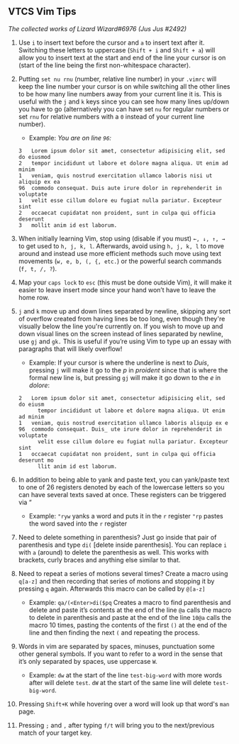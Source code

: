 ## VTCS Vim Tips
*The collected works of Lizard Wizard#6976 (Jus Jus #2492)*
1. Use `i` to insert text before the cursor and `a` to insert text after it.
    Switching these letters to uppercase (`Shift + i` and `Shift + a`) will
    allow you to insert text at the start and end of the line your cursor is on
    (start of the line being the first non-whitespace character).
2. Putting `set nu rnu` (number, relative line number) in your `.vimrc` will
    keep the line number your cursor is on while switching all the other lines
    to be how many line numbers away from your current line it is. This is
    useful with the `j` and `k` keys since you can see how many lines up/down
    you have to go (alternatively you can have set `nu` for regular numbers or
    set `rnu` for relative numbers with a `0` instead of your current line
    number).
    - Example: *You are on line `96`:*
    ```
    3   Lorem ipsum dolor sit amet, consectetur adipisicing elit, sed do eiusmod
    2   tempor incididunt ut labore et dolore magna aliqua. Ut enim ad minim
    1   veniam, quis nostrud exercitation ullamco laboris nisi ut aliquip ex ea
    96  commodo consequat. Duis aute irure dolor in reprehenderit in voluptate
    1   velit esse cillum dolore eu fugiat nulla pariatur. Excepteur sint
    2   occaecat cupidatat non proident, sunt in culpa qui officia deserunt
    3   mollit anim id est laborum.
    ```
3. When initially learning Vim, stop using (disable if you must) `←, ↓, ↑, →` to
    get used to `h, j, k, l`. Afterwards, avoid using `h, j, k, l` to move
    around and instead use more efficient methods such move using text movements
    (`w, e, b, (, {, etc.`) or the powerful search commands (`f, t, /, ?`).
4. Map your `caps lock` to `esc` (this must be done outside Vim), it will make
    it easier to leave insert mode since your hand won’t have to leave the home
    row.
5. `j` and `k` move up and down lines separated by newline, skipping any sort of
    overflow created from having lines be too long, even though they're visually
    below the line you're currently on. If you wish to move up and down visual
    lines on the screen instead of lines separated by newline, use `gj` and
    `gk.` This is useful if you’re using Vim to type up an essay with paragraphs
    that will likely overflow!

    - Example: If your cursor is where the underline is next to *Duis*, pressing
    `j` will make it go to the *p* in *proident* since that is where the formal
    new line is, but pressing `gj` will make it go down to the *e* in *dolore*:
    ```
    2   Lorem ipsum dolor sit amet, consectetur adipisicing elit, sed do eiusm
          tempor incididunt ut labore et dolore magna aliqua. Ut enim ad minim
    1   veniam, quis nostrud exercitation ullamco laboris aliquip ex e
    96  commodo consequat. Duis_ ute irure dolor in reprehenderit in voluptate
          velit esse cillum dolore eu fugiat nulla pariatur. Excepteur sint
    1   occaecat cupidatat non proident, sunt in culpa qui officia deserunt mo
          llit anim id est laborum.
    ```
6. In addition to being able to yank and paste text, you can yank/paste text to
    one of 26 registers denoted by each of the lowercase letters so you can have
    several texts saved at once. These registers can be triggered via
    “<lowercase letter>
    - Example: `"ryw` yanks a word and puts it in the `r` register
    `"rp` pastes the word saved into the `r` register
7. Need to delete something in parenthesis? Just go inside that pair of
    parenthesis and type `di(` [delete inside parenthesis]. You can replace `i`
    with `a` (around) to delete the parenthesis as well. This works with
    brackets, curly braces and anything else similar to that.
8. Need to repeat a series of motions several times? Create a macro using
    `q[a-z]` and then recording that series of motions and stopping it by
    pressing `q` again. Afterwards this macro can be called by `@[a-z]`
    - Example: `qa/(<Enter>di($pq` Creates a macro to find parenthesis and
        delete and paste it’s contents at the end of the line `@a` calls the
        macro to delete in parenthesis and paste at the end of the line
        `10@a` calls the macro 10 times, pasting the contents of the first `()`
        at the end of the line and then finding the next `(` and repeating the
        process.
9. Words in vim are separated by spaces, minuses, punctuation some other general
    symbols. If you want to refer to a word in the sense that it’s only
    separated by spaces, use uppercase `W`.
    - Example: `dw` at the start of the line `test-big-word` with more words
        after will delete `test`. `dW` at the start of the same line will delete
        `test-big-word`.
10. Pressing `Shift+K` while hovering over a word will look up that word's
    `man` page.
11. Pressing `;` and `,` after typing `f/t` will bring you to the next/previous
    match of your target key.
